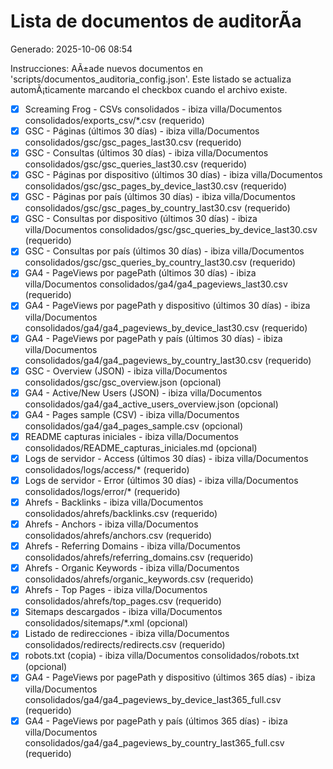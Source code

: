﻿# Lista de documentos de auditorÃ­a
Generado: 2025-10-06 08:54

Instrucciones: AÃ±ade nuevos documentos en 'scripts/documentos_auditoria_config.json'. Este listado se actualiza automÃ¡ticamente marcando el checkbox cuando el archivo existe.

- [x] Screaming Frog - CSVs consolidados - ibiza villa/Documentos consolidados/exports_csv/*.csv (requerido)
- [x] GSC - Páginas (últimos 30 días) - ibiza villa/Documentos consolidados/gsc/gsc_pages_last30.csv (requerido)
- [x] GSC - Consultas (últimos 30 días) - ibiza villa/Documentos consolidados/gsc/gsc_queries_last30.csv (requerido)
- [x] GSC - Páginas por dispositivo (últimos 30 días) - ibiza villa/Documentos consolidados/gsc/gsc_pages_by_device_last30.csv (requerido)
- [x] GSC - Páginas por país (últimos 30 días) - ibiza villa/Documentos consolidados/gsc/gsc_pages_by_country_last30.csv (requerido)
- [x] GSC - Consultas por dispositivo (últimos 30 días) - ibiza villa/Documentos consolidados/gsc/gsc_queries_by_device_last30.csv (requerido)
- [x] GSC - Consultas por país (últimos 30 días) - ibiza villa/Documentos consolidados/gsc/gsc_queries_by_country_last30.csv (requerido)
- [x] GA4 - PageViews por pagePath (últimos 30 días) - ibiza villa/Documentos consolidados/ga4/ga4_pageviews_last30.csv (requerido)
- [x] GA4 - PageViews por pagePath y dispositivo (últimos 30 días) - ibiza villa/Documentos consolidados/ga4/ga4_pageviews_by_device_last30.csv (requerido)
- [x] GA4 - PageViews por pagePath y país (últimos 30 días) - ibiza villa/Documentos consolidados/ga4/ga4_pageviews_by_country_last30.csv (requerido)
- [x] GSC - Overview (JSON) - ibiza villa/Documentos consolidados/gsc/gsc_overview.json (opcional)
- [x] GA4 - Active/New Users (JSON) - ibiza villa/Documentos consolidados/ga4/ga4_active_users_overview.json (opcional)
- [x] GA4 - Pages sample (CSV) - ibiza villa/Documentos consolidados/ga4/ga4_pages_sample.csv (opcional)
- [x] README capturas iniciales - ibiza villa/Documentos consolidados/README_capturas_iniciales.md (opcional)
- [x] Logs de servidor - Access (últimos 30 días) - ibiza villa/Documentos consolidados/logs/access/* (requerido)
- [x] Logs de servidor - Error (últimos 30 días) - ibiza villa/Documentos consolidados/logs/error/* (requerido)
- [x] Ahrefs - Backlinks - ibiza villa/Documentos consolidados/ahrefs/backlinks.csv (requerido)
- [x] Ahrefs - Anchors - ibiza villa/Documentos consolidados/ahrefs/anchors.csv (requerido)
- [x] Ahrefs - Referring Domains - ibiza villa/Documentos consolidados/ahrefs/referring_domains.csv (requerido)
- [x] Ahrefs - Organic Keywords - ibiza villa/Documentos consolidados/ahrefs/organic_keywords.csv (requerido)
- [x] Ahrefs - Top Pages - ibiza villa/Documentos consolidados/ahrefs/top_pages.csv (requerido)
- [x] Sitemaps descargados - ibiza villa/Documentos consolidados/sitemaps/*.xml (opcional)
- [x] Listado de redirecciones - ibiza villa/Documentos consolidados/redirects/redirects.csv (requerido)
- [x] robots.txt (copia) - ibiza villa/Documentos consolidados/robots.txt (opcional)
- [x] GA4 - PageViews por pagePath y dispositivo (últimos 365 días) - ibiza villa/Documentos consolidados/ga4/ga4_pageviews_by_device_last365_full.csv (requerido)
- [x] GA4 - PageViews por pagePath y país (últimos 365 días) - ibiza villa/Documentos consolidados/ga4/ga4_pageviews_by_country_last365_full.csv (requerido)
